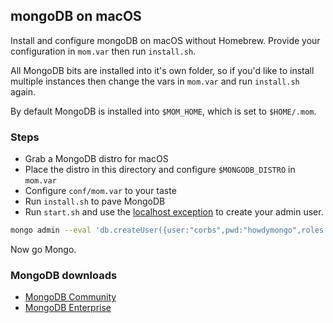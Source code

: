 ## mongoDB on macOS

Install and configure mongoDB on macOS without Homebrew.  Provide your configuration in `mom.var` then run `install.sh`.

All MongoDB bits are installed into it's own folder, so if you'd like to install multiple instances then change the vars in `mom.var` and run `install.sh` again.

By default MongoDB is installed into `$MOM_HOME`, which is set to `$HOME/.mom`.

### Steps

* Grab a MongoDB distro for macOS
* Place the distro in this directory and configure `$MONGODB_DISTRO` in `mom.var`
* Configure `conf/mom.var` to your taste
* Run `install.sh` to pave MongoDB
* Run `start.sh` and use the [localhost exception](https://docs.mongodb.com/manual/core/security-users/#localhost-exception) to create your admin user.

```bash
mongo admin --eval 'db.createUser({user:"corbs",pwd:"howdymongo",roles:[{role: "root", db: "admin"}]})'
```

Now go Mongo.

### MongoDB downloads

* [MongoDB Community](https://www.mongodb.com/download-center/community)
* [MongoDB Enterprise](https://www.mongodb.com/download-center/enterprise)
